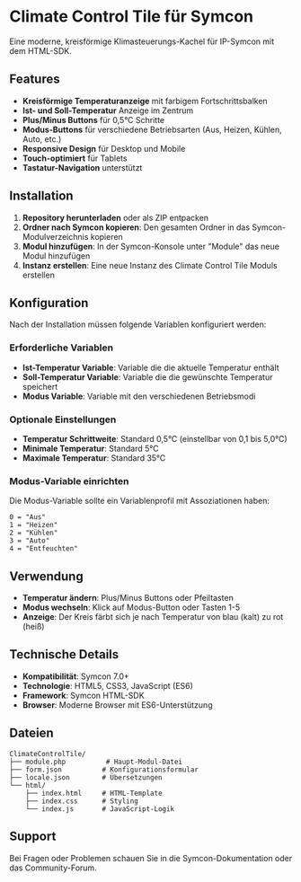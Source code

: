 # Climate Control Tile für Symcon

Eine moderne, kreisförmige Klimasteuerungs-Kachel für IP-Symcon mit dem HTML-SDK.

## Features

- **Kreisförmige Temperaturanzeige** mit farbigem Fortschrittsbalken
- **Ist- und Soll-Temperatur** Anzeige im Zentrum
- **Plus/Minus Buttons** für 0,5°C Schritte
- **Modus-Buttons** für verschiedene Betriebsarten (Aus, Heizen, Kühlen, Auto, etc.)
- **Responsive Design** für Desktop und Mobile
- **Touch-optimiert** für Tablets
- **Tastatur-Navigation** unterstützt

## Installation

1. **Repository herunterladen** oder als ZIP entpacken
2. **Ordner nach Symcon kopieren**: Den gesamten Ordner in das Symcon-Modulverzeichnis kopieren
3. **Modul hinzufügen**: In der Symcon-Konsole unter "Module" das neue Modul hinzufügen
4. **Instanz erstellen**: Eine neue Instanz des Climate Control Tile Moduls erstellen

## Konfiguration

Nach der Installation müssen folgende Variablen konfiguriert werden:

### Erforderliche Variablen

- **Ist-Temperatur Variable**: Variable die die aktuelle Temperatur enthält
- **Soll-Temperatur Variable**: Variable die die gewünschte Temperatur speichert
- **Modus Variable**: Variable mit den verschiedenen Betriebsmodi

### Optionale Einstellungen

- **Temperatur Schrittweite**: Standard 0,5°C (einstellbar von 0,1 bis 5,0°C)
- **Minimale Temperatur**: Standard 5°C 
- **Maximale Temperatur**: Standard 35°C

### Modus-Variable einrichten

Die Modus-Variable sollte ein Variablenprofil mit Assoziationen haben:

```
0 = "Aus"
1 = "Heizen" 
2 = "Kühlen"
3 = "Auto"
4 = "Entfeuchten"
```

## Verwendung

- **Temperatur ändern**: Plus/Minus Buttons oder Pfeiltasten
- **Modus wechseln**: Klick auf Modus-Button oder Tasten 1-5
- **Anzeige**: Der Kreis färbt sich je nach Temperatur von blau (kalt) zu rot (heiß)

## Technische Details

- **Kompatibilität**: Symcon 7.0+
- **Technologie**: HTML5, CSS3, JavaScript (ES6)
- **Framework**: Symcon HTML-SDK
- **Browser**: Moderne Browser mit ES6-Unterstützung

## Dateien

```
ClimateControlTile/
├── module.php          # Haupt-Modul-Datei
├── form.json          # Konfigurationsformular
├── locale.json        # Übersetzungen
└── html/
    ├── index.html     # HTML-Template
    ├── index.css      # Styling
    └── index.js       # JavaScript-Logik
```

## Support

Bei Fragen oder Problemen schauen Sie in die Symcon-Dokumentation oder das Community-Forum.